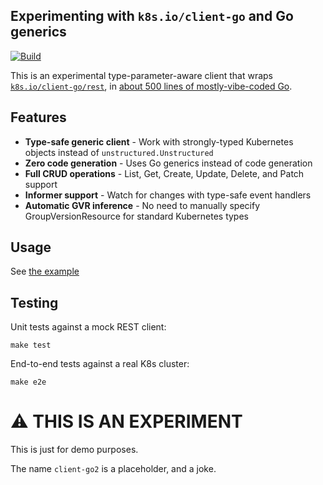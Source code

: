 ## Experimenting with `k8s.io/client-go` and Go generics

[![Build](https://github.com/imjasonh/client-go2/actions/workflows/build.yaml/badge.svg)](https://github.com/imjasonh/client-go2/actions/workflows/build.yaml)

This is an experimental type-parameter-aware client that wraps [`k8s.io/client-go/rest`](https://pkg.go.dev/k8s.io/client-go/rest), in [about 500 lines of mostly-vibe-coded Go](./generic/client.go).

## Features

- **Type-safe generic client** - Work with strongly-typed Kubernetes objects instead of `unstructured.Unstructured`
- **Zero code generation** - Uses Go generics instead of code generation
- **Full CRUD operations** - List, Get, Create, Update, Delete, and Patch support
- **Informer support** - Watch for changes with type-safe event handlers
- **Automatic GVR inference** - No need to manually specify GroupVersionResource for standard Kubernetes types

## Usage

See [the example](./main.go)

## Testing

Unit tests against a mock REST client:

```
make test
```

End-to-end tests against a real K8s cluster:

```
make e2e
```

# ⚠️ THIS IS AN EXPERIMENT

This is just for demo purposes.

The name `client-go2` is a placeholder, and a joke.
